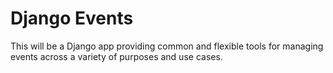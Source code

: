 # Django Events #

This will be a Django app providing common and flexible tools for managing events across a variety of purposes and use cases.
